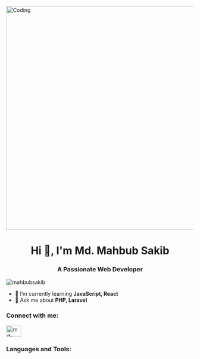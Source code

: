 <img align="center" alt="Coding" width="600" src="https://cdn.dribbble.com/users/1059583/screenshots/4171367/coding-freak.gif">

<h1 align="center">Hi 👋, I'm Md. Mahbub Sakib</h1>
<h3 align="center">A Passionate Web Developer</h3>

<p align="left">
  <img src="https://komarev.com/ghpvc/?username=mahbubsakib&label=Profile%20views&color=0e75b6&style=flat" alt="mahbubsakib" />
</p>

- 🌱 I’m currently learning **JavaScript, React**
- 💬 Ask me about **PHP, Laravel**

<h3 align="left">Connect with me:</h3>
<p align="left">
  <a href="https://linkedin.com/in/md-mahbub-sakib-1437b0190" target="blank">
    <img align="center" src="https://raw.githubusercontent.com/rahuldkjain/github-profile-readme-generator/master/src/images/icons/Social/linked-in-alt.svg" alt="md-mahbub-sakib-1437b0190" height="30" width="40" />
  </a>
</p>

<h3 align="left">Languages and Tools:</h3>
<p align="left">
  <!-- Add your languages and tools here as you have done in the original code -->
</p>
